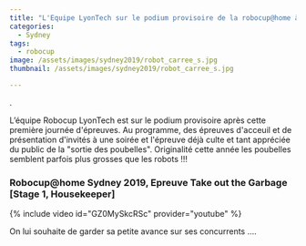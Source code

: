```yaml
---
title: "L'Equipe LyonTech sur le podium provisoire de la robocup@home à l'issu de sa première journée de compétition"
categories:
  - Sydney
tags:
  - robocup
image: /assets/images/sydney2019/robot_carree_s.jpg
thumbnail: /assets/images/sydney2019/robot_carree_s.jpg

---
```

.

L’équipe Robocup LyonTech est sur le podium provisoire après cette première journée d'épreuves. Au programme, des épreuves d'acceuil et de présentation d'invités à une soirée et l'épreuve déjà culte et tant appréciée du public de la "sortie des poubelles".
Originalité cette année les poubelles semblent parfois plus grosses que les robots !!!


### Robocup@home Sydney 2019, Epreuve Take out the Garbage [Stage 1, Housekeeper] ###

{% include video id="GZ0MySkcRSc" provider="youtube" %}

On lui souhaite de garder sa petite avance sur ses concurrents  ....
